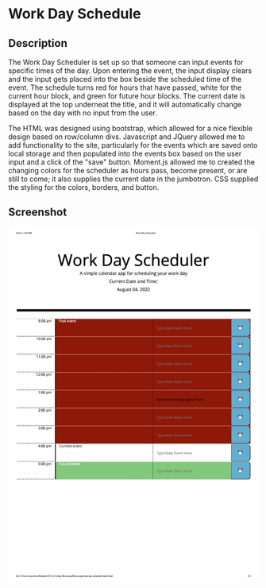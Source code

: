 # Work Day Schedule

## Description

The Work Day Scheduler is set up so that someone can input events for specific times of the day. Upon entering the event, the input display clears and the input gets placed into the box beside the scheduled time of the event. The schedule turns red for hours that have passed, white for the current hour block, and green for future hour blocks. The current date is displayed at the top underneat the title, and it will automatically change based on the day with no input from the user. 

The HTML was designed using bootstrap, which allowed for a nice flexible design based on row/column divs. Javascript and JQuery allowed me to add functionality to the site, particularly for the events which are saved onto local storage and then populated into the events box based on the user input and a click of the "save" button. Moment.js allowed me to created the changing colors for the scheduler as hours pass, become present, or are still to come; it also supplies the current date in the jumbotron. CSS supplied the styling for the colors, borders, and button.

## Screenshot
<img src="./assets/Images/work-day-scheduler.jpg"/>

